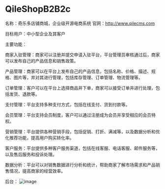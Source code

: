 # QileShopB2B2c
名称：奇乐多店铺商城，企业级开源电商系统
官网：http://www.qilecms.com

目标用户：中小型企业及其客户

主要功能：

商家入驻管理：商家可以注册并提交申请入驻平台，平台管理员审核通过后，商家可以发布自己的产品信息和销售政策。

产品管理：商家可以在平台上发布自己的产品信息，包括名称、价格、描述、规格、图片等，并对其进行管理，包括库存管理、订单管理、物流管理等。

订单管理：客户可以在平台上选择商品并下单，商家可以接受订单并进行处理，包括发货、退款等。

支付管理：平台支持多种支付方式，包括在线支付、货到付款等。

会员管理：平台支持会员制度，客户可以通过注册成为会员并享受相应的会员特权。

营销管理：平台提供各种营销手段，包括促销、打折、满减等，以及数据分析和优化推荐功能，提高用户购买转化率。

客户服务：平台提供多种客户服务渠道，包括在线客服、电话客服、邮件服务等，以及售后服务和投诉处理。

数据分析：平台可以对销售数据进行分析和统计，帮助商家了解市场需求和产品销售情况，提高商家的经营效率。

后台：
![image](https://user-images.githubusercontent.com/13361784/226231304-a04b5fde-4a3e-44a3-9e6c-65fdbcaa7ac6.png)

